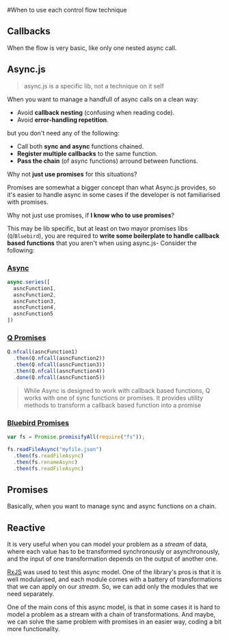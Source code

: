 #When to use each control flow technique

## Callbacks

When the flow is very basic, like only one nested async call.

## Async.js

> async.js is a specific lib, not a technique on it self

When you want to manage a handfull of async calls on a clean way:
  - Avoid **callback nesting** (confusing when reading code).
  - Avoid **error-handling repetition**.

but you don't need any of the following:
  - Call both **sync and async** functions chained.
  - **Register multiple callbacks** to the same function.
  - **Pass the chain** (of async functions) arround between functions.

Why not **just use promises** for this situations?

Promises are somewhat a bigger concept than what Async.js provides, so it's easier to handle async in some cases if the developer is not familiarised with promises.

Why not just use promises, if **I know who to use promises**?

This may be lib specific, but at least on two mayor promises libs (`Q`/`Bluebird`), you are required to **write some boilerplate to handle callback based functions** that you aren't when using async.js- Consider the following:

### [Async](https://github.com/caolan/async)
```javascript
async.series([
  asncFunction1,
  asncFunction2,
  asncFunction3,
  asncFunction4,
  asncFunction5
])
```

### [Q Promises](https://github.com/kriskowal/q)
```javascript
Q.nfcall(asncFunction1)
  .then(Q.nfcall(asncFunction2))
  .then(Q.nfcall(asncFunction3))
  .then(Q.nfcall(asncFunction4))
  .done(Q.nfcall(asncFunction5))
```
> While Async is designed to work with callback based functions, Q works with one of sync functions or promises. It provides utility methods to transform a callback based function into a promise

### [Bluebird Promises](https://github.com/petkaantonov/bluebird)
```javascript
var fs = Promise.promisifyAll(require("fs"));

fs.readFileAsync("myfile.json")
  .then(fs.readFileAsync)
  .then(fs.renameAsync)
  .then(fs.readFileAsync)

```

## Promises

Basically, when you want to manage sync and async functions on a chain.

## Reactive
It is very useful when you can model your problem as a *stream* of data,
where each value has to be transformed synchronously or asynchronously, and the
input of one transformation depends on the output of another one.

[RxJS](https://github.com/Reactive-Extensions/RxJS) was used to test this async model. One of the library's
pros is that it is well modularised, and each module comes with a battery of transformations that we can
apply on our *stream*. So, we can add only the modules that we need separately.

One of the main cons of this async model, is that in some cases it is hard to model a problem as a
stream with a chain of transformations. And maybe, we can solve the same problem with promises in an easier
way, coding a bit more functionality.
